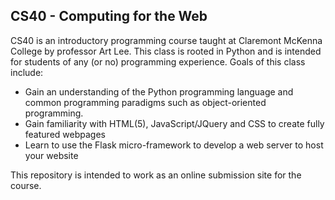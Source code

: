 ## CS40 - Computing for the Web

CS40 is an introductory programming course taught at Claremont McKenna College by professor Art Lee.  This class is 
rooted in Python and is intended for students of any (or no) programming experience.  Goals of this class include: 
 <ul>
  <li>Gain an understanding of the Python programming language and common programming paradigms such as object-oriented
  programming.</li> 
  <li>Gain familiarity with HTML(5), JavaScript/JQuery and CSS to create fully featured webpages</li>
  <li>Learn to use the Flask micro-framework to develop a web server to host your website</li>
 </ul>
This repository is intended to work as an online submission site for the course.